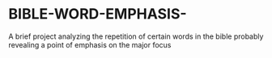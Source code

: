 # BIBLE-WORD-EMPHASIS-
A brief project analyzing the repetition of certain words in the bible probably revealing a point of emphasis on the major focus
